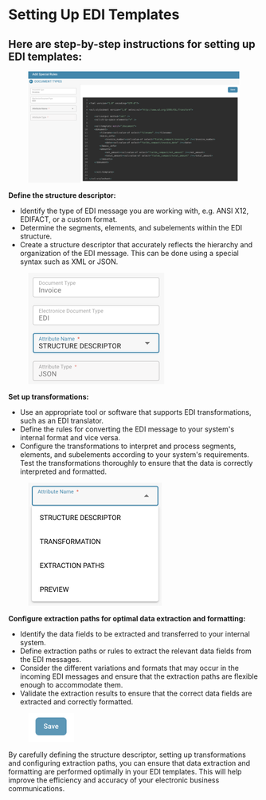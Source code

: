 # Setting Up EDI Templates

## Here are step-by-step instructions for setting up EDI templates:

<figure><img src="../../../../.gitbook/assets/image (101).png" alt=""><figcaption></figcaption></figure>

**Define the structure descriptor:**

* Identify the type of EDI message you are working with, e.g. ANSI X12, EDIFACT, or a custom format.
* Determine the segments, elements, and subelements within the EDI structure.
* Create a structure descriptor that accurately reflects the hierarchy and organization of the EDI message. This can be done using a special syntax such as XML or JSON.

<figure><img src="../../../../.gitbook/assets/image (103).png" alt="" width="273"><figcaption></figcaption></figure>

**Set up transformations:**

* Use an appropriate tool or software that supports EDI transformations, such as an EDI translator.
* Define the rules for converting the EDI message to your system's internal format and vice versa.
* Configure the transformations to interpret and process segments, elements, and subelements according to your system's requirements. Test the transformations thoroughly to ensure that the data is correctly interpreted and formatted.

<figure><img src="../../../../.gitbook/assets/image (102).png" alt="" width="268"><figcaption></figcaption></figure>

**Configure extraction paths for optimal data extraction and formatting:**

* Identify the data fields to be extracted and transferred to your internal system.
* Define extraction paths or rules to extract the relevant data fields from the EDI messages.
* Consider the different variations and formats that may occur in the incoming EDI messages and ensure that the extraction paths are flexible enough to accommodate them.
* Validate the extraction results to ensure that the correct data fields are extracted and correctly formatted.

<figure><img src="../../../../.gitbook/assets/image (104).png" alt="" width="92"><figcaption></figcaption></figure>

By carefully defining the structure descriptor, setting up transformations and configuring extraction paths, you can ensure that data extraction and formatting are performed optimally in your EDI templates. This will help improve the efficiency and accuracy of your electronic business communications.


